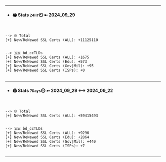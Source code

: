 

---
- #### 🖨️ **Stats** `24Hr`⏲️ ➼ 2024_09_29
```console


--> 🌐 Total
[+] New/ReNewed SSL Certs (ALL): +11125110


--> 🇧🇩 bd_ccTLDs
[+] New/ReNewed SSL Certs (ALL): +1675
[+] New/ReNewed SSL Certs (Edu): +573
[+] New/ReNewed SSL Certs (Gov|Mil): +95
[+] New/ReNewed SSL Certs (ISPs): +0


```

---
- #### 🖨️ **Stats** `7Days`⏲️ ➼ 2024_09_29 <--> 2024_09_22
```console


--> 🌐 Total
[+] New/ReNewed SSL Certs (ALL): +59415493


--> 🇧🇩 bd_ccTLDs
[+] New/ReNewed SSL Certs (ALL): +9296
[+] New/ReNewed SSL Certs (Edu): +2864
[+] New/ReNewed SSL Certs (Gov|Mil): +440
[+] New/ReNewed SSL Certs (ISPs): +7


```

---

